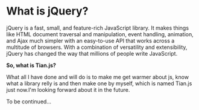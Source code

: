 What is jQuery?
===============

jQuery is a fast, small, and feature-rich JavaScript library. It makes things like HTML document traversal and manipulation, event handling, animation, and Ajax much simpler with an easy-to-use API that works across a multitude of browsers. With a combination of versatility and extensibility, jQuery has changed the way that millions of people write JavaScript.

__So, what is Tian.js?__    

What all I have done and will do is to make me get warmer about js, know what a library relly is and then make one by myself, which is named Tian.js just now.I'm looking forward about it in the future.    

To be continued...




